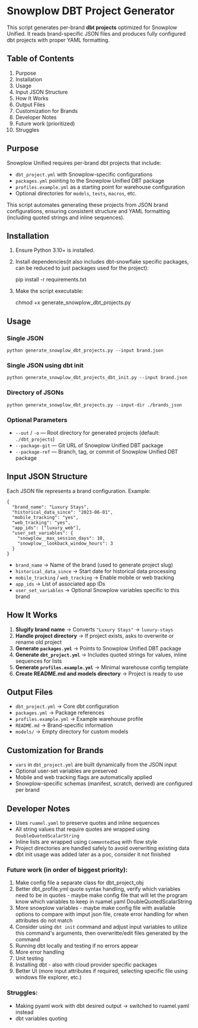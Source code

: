 # Snowplow DBT Project Generator

This script generates per-brand **dbt projects** optimized for Snowplow Unified. It reads brand-specific JSON files and produces fully configured dbt projects with proper YAML formatting.

## Table of Contents
1. Purpose
2. Installation
3. Usage
4. Input JSON Structure
5. How It Works
6. Output Files
7. Customization for Brands
8. Developer Notes
9. Future work (prioritized)
10. Struggles

## Purpose

Snowplow Unified requires per-brand dbt projects that include:

- `dbt_project.yml` with Snowplow-specific configurations
- `packages.yml` pointing to the Snowplow Unified DBT package
- `profiles.example.yml` as a starting point for warehouse configuration
- Optional directories for `models`, `tests`, `macros`, etc.

This script automates generating these projects from JSON brand configurations, ensuring consistent structure and YAML formatting (including quoted strings and inline sequences).

## Installation

1. Ensure Python 3.10+ is installed.
2. Install dependencies(it also includes dbt-snowflake specific packages, can be reduced to just packages used for the project):

    pip install -r requirements.txt

3. Make the script executable:

    chmod +x generate_snowplow_dbt_projects.py

## Usage

### Single JSON

    python generate_snowplow_dbt_projects.py --input brand.json

### Single JSON using dbt init

    python generate_snowplow_dbt_projects_dbt_init.py --input brand.json

### Directory of JSONs

    python generate_snowplow_dbt_projects.py --input-dir ./brands_json

### Optional Parameters

- `--out` / `-o` — Root directory for generated projects (default: `./dbt_projects`)
- `--package-git` — Git URL of Snowplow Unified DBT package
- `--package-ref` — Branch, tag, or commit of Snowplow Unified DBT package

## Input JSON Structure

Each JSON file represents a brand configuration. Example:

    {
      "brand_name": "Luxury Stays",
      "historical_data_since": "2023-06-01",
      "mobile_tracking": "yes",
      "web_tracking": "yes",
      "app_ids": ["luxury_web"],
      "user_set_variables": {
        "snowplow__max_session_days": 10,
        "snowplow__lookback_window_hours": 3
      }
    }

- `brand_name` → Name of the brand (used to generate project slug)
- `historical_data_since` → Start date for historical data processing
- `mobile_tracking` / `web_tracking` → Enable mobile or web tracking
- `app_ids` → List of associated app IDs
- `user_set_variables` → Optional Snowplow variables specific to this brand

## How It Works

1. **Slugify brand name** → Converts `"Luxury Stays"` → `luxury-stays`
2. **Handle project directory** → If project exists, asks to overwrite or rename old project
3. **Generate `packages.yml`** → Points to Snowplow Unified DBT package
4. **Generate `dbt_project.yml`** → Includes quoted strings for values, inline sequences for lists
5. **Generate `profiles.example.yml`** → Minimal warehouse config template
6. **Create README.md and models directory** → Project is ready to use

## Output Files

- `dbt_project.yml` → Core dbt configuration
- `packages.yml` → Package references
- `profiles.example.yml` → Example warehouse profile
- `README.md` → Brand-specific information
- `models/` → Empty directory for custom models

## Customization for Brands

- `vars` in `dbt_project.yml` are built dynamically from the JSON input
- Optional user-set variables are preserved
- Mobile and web tracking flags are automatically applied
- Snowplow-specific schemas (manifest, scratch, derived) are configured per brand

## Developer Notes

- Uses `ruamel.yaml` to preserve quotes and inline sequences
- All string values that require quotes are wrapped using `DoubleQuotedScalarString`
- Inline lists are wrapped using `CommentedSeq` with flow style
- Project directories are handled safely to avoid overwriting existing data
- dbt init usage was added later as a poc, consider it not finished

### Future work (in order of biggest priority):
1. Make config file a separate class for dbt_project_obj
2. Better dbt_profile.yml quote syntax handling, verify which variables need to be in quotes - maybe make config file that will let the program know which variables to keep in ruamel.yaml DoubleQuotedScalarString
3. More snowplow variables - maybe make config file with available options to compare with imput json file, create error handling for when attributes do not match
4. Consider using ```dbt init``` command and adjust input variables to utilize this command's arguments, then overwritte/edit files generated by the command
5. Running dbt locally and testing if no errors appear
6. More error handling
7. Unit testing
8. Installing dbt - also with cloud provider specific packages
9. Better UI (more input attributes if required, selecting specific file using windows file explorer, etc.)
   


### Struggles:
- Making pyaml work with dbt desired output -> switched to ruamel.yaml instead
- dbt variables quoting
